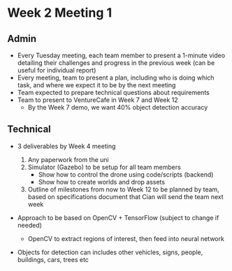 # Week 2 Meeting 1

## Admin
 - Every Tuesday meeting, each team member to present a 1-minute video detailing their challenges and progress in the previous week (can be useful for individual report)
 - Every meeting, team to present a plan, including who is doing which task, and where we expect it to be by the next meeting
 - Team expected to prepare technical questions about requirements
 - Team to present to VentureCafe in Week 7 and Week 12
   - By the Week 7 demo, we want 40% object detection accuracy


## Technical

 - 3 deliverables by Week 4 meeting

    1. Any paperwork from the uni
    2. Simulator (Gazebo) to be setup for all team members
       - Show how to control the drone using code/scripts (backend)
       - Show how to create worlds and drop assets
    3. Outline of milestones from now to Week 12 to be planned by team, based on specifications document that Cian will send the team next week

 - Approach to be based on OpenCV + TensorFlow (subject to change if needed)
   - OpenCV to extract regions of interest, then feed into neural network

 - Objects for detection can includes other vehicles, signs, people, buildings, cars, trees etc
